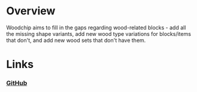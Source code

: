 # Overview
Woodchip aims to fill in the gaps regarding wood-related blocks - add all the missing shape variants, add new wood type variations for blocks/items that don't, and add new wood sets that don't have them.
# Links
### [GitHub](https://github.com/TrigamDev/Woodchip)
